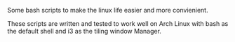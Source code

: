 Some bash scripts to make the linux life easier and more convienient.

These scripts are written and tested to work well on Arch Linux with bash as the default shell and i3 as the tiling window Manager. 

